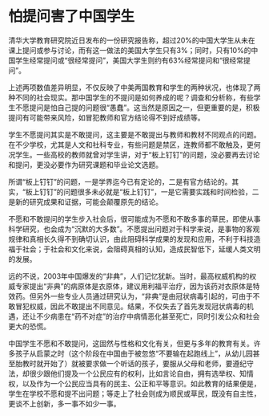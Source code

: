 # 怕提问害了中国学生

清华大学教育研究院近日发布的一份研究报告称，超过20%的中国大学生从未在课上提问或参与讨论，而有这一做法的美国大学生只有3%；同时，只有10%的中国学生经常提问或“很经常提问”，美国大学生则约有63%经常提问和“很经常提问”。

上述两项数值差异明显，不仅反映了中美两国教育和学生的两种状况，也体现了两种不同的社会现实。那中国学生的不提问是如何养成的呢？调查和分析称，有些学生不愿提问是怕自己提的问题很“愚蠢”。这当然是原因之一，但更重要的是，积极提问有可能带来风险，如冒犯教师和官方结论得不到好成绩等。

学生不愿提问其实是不敢提问，这主要是不敢提出与教师和教材不同观点的问题。在不少学校，尤其是人文和社科专业，有些问题是禁区，连教师都不敢触及，更何况学生。一些高校的教师就曾对学生讲，对于“板上钉钉”的问题，没必要再去讨论和提问，更没必要作为研究课题和毕业论文选题。

所谓“板上钉钉”的问题，一是学界迄今已有定论的，二是有官方结论的。其实，“板上钉钉”的问题很多未必就是“板上钉钉”，一是它需要实践和时间检验，二是新的研究成果和证据，可能会颠覆原先的结论。

不愿和不敢提问的学生步入社会后，很可能成为不愿和不敢多事的草民，即使从事科学研究，也会成为“沉默的大多数”。不愿提出问题对于科学来说，是事物的客观规律和真相长久得不到确切认识，由此阻碍科学成果的发现和应用，不利于科技造福于社会；于社会和文化来说，会阻碍真相的认知，造成民智低下，延缓人类文明的发展。

远的不说，2003年中国爆发的“非典”，人们记忆犹新。当时，最高权威机构的权威专家提出“非典”的病原体是衣原体，建议用利福平治疗，因为该药对衣原体是特效药。但另外一些专业人员通过研究认为，“非典”是由冠状病毒引起的，可由于不敢冒犯权威，因此不敢提出不同意见。结果，不仅失去了首先发现冠状病毒的机遇，还让不少病患在“药不对症”的治疗中病情恶化甚至死亡，同时引发公众和社会更大的恐慌。

中国学生不愿和不敢提问，这固然与性格和文化有关，但更与多年的教育有关。许多孩子从启蒙之时（这个阶段在中国由于被忽悠“不要输在起跑线上”，从幼儿园甚至胎教时就开始了）就被要求做一个听话的孩子，要服从父母和老师，要遵纪守法，却很少跟他们提及一个公民应有的权利，比如言论自由，拥有选举权、知情权，以及作为一个公民应当具有的民主、公正和平等意识。如此教育的结果便是，学生在学校不愿和提不出问题；等走上了社会则成为顺民或草民，既没有自主性，更谈不上创新，多一事不如少一事。